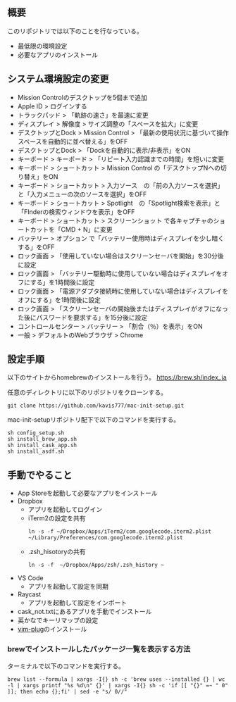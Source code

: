 ## 概要

このリポジトリでは以下のことを行なっている。
* 最低限の環境設定
* 必要なアプリのインストール

## システム環境設定の変更

- Mission Controlのデスクトップを5個まで追加
- Apple ID > ログインする
- トラックパッド > 「軌跡の速さ」を最速に変更
- ディスプレイ > 解像度 > サイズ調整の「スペースを拡大」に変更
- デスクトップとDock > Mission Control > 「最新の使用状況に基づいて操作スペースを自動的に並べ替える」をOFF
- デスクトップとDock > 「Dockを自動的に表示/非表示」をON
- キーボード > キーボード > 「リピート入力認識までの時間」を短いに変更
- キーボード > ショートカット > Mission Control の「デスクトップNへの切り替え」をON
- キーボード > ショートカット > 入力ソース　の「前の入力ソースを選択」と「入力メニューの次のソースを選択」をOFF
- キーボード > ショートカット > Spotlight　の「Spotlight検索を表示」と「FInderの検索ウィンドウを表示」をOFF
- キーボード > ショートカット > スクリーンショット で各キャプチャのショートカットを「CMD + N」に変更
- バッテリー > オプション で「バッテリー使用時はディスプレイを少し暗くする」をOFF
- ロック画面 > 「使用していない場合はスクリーンセーバを開始」を30分後に設定
- ロック画面 > 「バッテリー駆動時に使用していない場合はディスプレイをオフにする」を1時間後に設定
- ロック画面 > 「電源アダプタ接続時に使用していない場合はディスプレイをオフにする」を1時間後に設定
- ロック画面 > 「スクリーンセーバの開始後またはディスプレイがオフになった後にパスワードを要求する」を15分後に設定
- コントロールセンター > バッテリー > 「割合（％）を表示」をON
- 一般 > デフォルトのWebブラウザ > Chrome

## 設定手順

以下のサイトからhomebrewのインストールを行う。
https://brew.sh/index_ja


任意のディレクトリに以下のリポジトリをクローンする。

```
git clone https://github.com/kavis777/mac-init-setup.git
```

mac-init-setupリポジトリ配下で以下のコマンドを実行する。

```
sh config_setup.sh
sh install_brew_app.sh
sh install_cask_app.sh
sh install_asdf.sh
```

## 手動でやること

- App Storeを起動して必要なアプリをインストール
- Dropbox
  - アプリを起動してログイン
  - iTerm2の設定を共有
    ```
    ln -s -f ~/Dropbox/Apps/iTerm2/com.googlecode.iterm2.plist ~/Library/Preferences/com.googlecode.iterm2.plist
    ```
  - .zsh_hisotoryの共有
    ```
    ln -s -f  ~/Dropbox/Apps/zsh/.zsh_history ~
    ```
- VS Code
  - アプリを起動して設定を同期
- Raycast
  - アプリを起動して設定をインポート
- cask_not.txtにあるアプリを手動でインストール
- 英かなでキーリマップの設定
- [vim-plug](https://github.com/junegunn/vim-plug)のインストール

### brewでインストールしたパッケージ一覧を表示する方法

ターミナルで以下のコマンドを実行する。
```
brew list --formula | xargs -I{} sh -c 'brew uses --installed {} | wc -l | xargs printf "%s %d\n" {}' | xargs -I{} sh -c 'if [[ "{}" =~ " 0" ]]; then echo {};fi' | sed -e "s/ 0//"
```

